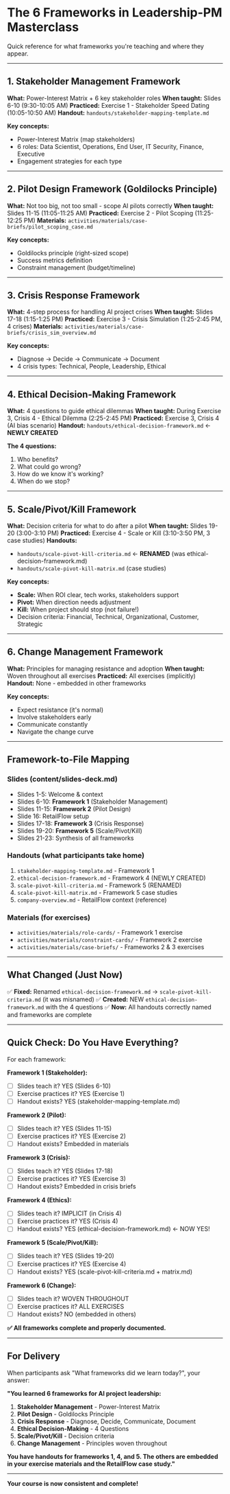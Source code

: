 # The 6 Frameworks in Leadership-PM Masterclass

Quick reference for what frameworks you're teaching and where they appear.

---

## 1. Stakeholder Management Framework

**What:** Power-Interest Matrix + 6 key stakeholder roles
**When taught:** Slides 6-10 (9:30-10:05 AM)
**Practiced:** Exercise 1 - Stakeholder Speed Dating (10:05-10:50 AM)
**Handout:** `handouts/stakeholder-mapping-template.md`

**Key concepts:**
- Power-Interest Matrix (map stakeholders)
- 6 roles: Data Scientist, Operations, End User, IT Security, Finance, Executive
- Engagement strategies for each type

---

## 2. Pilot Design Framework (Goldilocks Principle)

**What:** Not too big, not too small - scope AI pilots correctly
**When taught:** Slides 11-15 (11:05-11:25 AM)
**Practiced:** Exercise 2 - Pilot Scoping (11:25-12:25 PM)
**Materials:** `activities/materials/case-briefs/pilot_scoping_case.md`

**Key concepts:**
- Goldilocks principle (right-sized scope)
- Success metrics definition
- Constraint management (budget/timeline)

---

## 3. Crisis Response Framework

**What:** 4-step process for handling AI project crises
**When taught:** Slides 17-18 (1:15-1:25 PM)
**Practiced:** Exercise 3 - Crisis Simulation (1:25-2:45 PM, 4 crises)
**Materials:** `activities/materials/case-briefs/crisis_sim_overview.md`

**Key concepts:**
- Diagnose → Decide → Communicate → Document
- 4 crisis types: Technical, People, Leadership, Ethical

---

## 4. Ethical Decision-Making Framework

**What:** 4 questions to guide ethical dilemmas
**When taught:** During Exercise 3, Crisis 4 - Ethical Dilemma (2:25-2:45 PM)
**Practiced:** Exercise 3, Crisis 4 (AI bias scenario)
**Handout:** `handouts/ethical-decision-framework.md` ← **NEWLY CREATED**

**The 4 questions:**
1. Who benefits?
2. What could go wrong?
3. How do we know it's working?
4. When do we stop?

---

## 5. Scale/Pivot/Kill Framework

**What:** Decision criteria for what to do after a pilot
**When taught:** Slides 19-20 (3:00-3:10 PM)
**Practiced:** Exercise 4 - Scale or Kill (3:10-3:50 PM, 3 case studies)
**Handouts:**
- `handouts/scale-pivot-kill-criteria.md` ← **RENAMED** (was ethical-decision-framework.md)
- `handouts/scale-pivot-kill-matrix.md` (case studies)

**Key concepts:**
- **Scale:** When ROI clear, tech works, stakeholders support
- **Pivot:** When direction needs adjustment
- **Kill:** When project should stop (not failure!)
- Decision criteria: Financial, Technical, Organizational, Customer, Strategic

---

## 6. Change Management Framework

**What:** Principles for managing resistance and adoption
**When taught:** Woven throughout all exercises
**Practiced:** All exercises (implicitly)
**Handout:** None - embedded in other frameworks

**Key concepts:**
- Expect resistance (it's normal)
- Involve stakeholders early
- Communicate constantly
- Navigate the change curve

---

## Framework-to-File Mapping

### Slides (content/slides-deck.md)
- Slides 1-5: Welcome & context
- Slides 6-10: **Framework 1** (Stakeholder Management)
- Slides 11-15: **Framework 2** (Pilot Design)
- Slide 16: RetailFlow setup
- Slides 17-18: **Framework 3** (Crisis Response)
- Slides 19-20: **Framework 5** (Scale/Pivot/Kill)
- Slides 21-23: Synthesis of all frameworks

### Handouts (what participants take home)
1. `stakeholder-mapping-template.md` - Framework 1
2. `ethical-decision-framework.md` - Framework 4 (NEWLY CREATED)
3. `scale-pivot-kill-criteria.md` - Framework 5 (RENAMED)
4. `scale-pivot-kill-matrix.md` - Framework 5 case studies
5. `company-overview.md` - RetailFlow context (reference)

### Materials (for exercises)
- `activities/materials/role-cards/` - Framework 1 exercise
- `activities/materials/constraint-cards/` - Framework 2 exercise
- `activities/materials/case-briefs/` - Frameworks 2 & 3 exercises

---

## What Changed (Just Now)

✅ **Fixed:** Renamed `ethical-decision-framework.md` → `scale-pivot-kill-criteria.md` (it was misnamed)
✅ **Created:** NEW `ethical-decision-framework.md` with the 4 questions
✅ **Now:** All handouts correctly named and frameworks are complete

---

## Quick Check: Do You Have Everything?

For each framework:

**Framework 1 (Stakeholder):**
- [ ] Slides teach it? YES (Slides 6-10)
- [ ] Exercise practices it? YES (Exercise 1)
- [ ] Handout exists? YES (stakeholder-mapping-template.md)

**Framework 2 (Pilot):**
- [ ] Slides teach it? YES (Slides 11-15)
- [ ] Exercise practices it? YES (Exercise 2)
- [ ] Handout exists? Embedded in materials

**Framework 3 (Crisis):**
- [ ] Slides teach it? YES (Slides 17-18)
- [ ] Exercise practices it? YES (Exercise 3)
- [ ] Handout exists? Embedded in crisis briefs

**Framework 4 (Ethics):**
- [ ] Slides teach it? IMPLICIT (in Crisis 4)
- [ ] Exercise practices it? YES (Crisis 4)
- [ ] Handout exists? YES (ethical-decision-framework.md) ← NOW YES!

**Framework 5 (Scale/Pivot/Kill):**
- [ ] Slides teach it? YES (Slides 19-20)
- [ ] Exercise practices it? YES (Exercise 4)
- [ ] Handout exists? YES (scale-pivot-kill-criteria.md + matrix.md)

**Framework 6 (Change):**
- [ ] Slides teach it? WOVEN THROUGHOUT
- [ ] Exercise practices it? ALL EXERCISES
- [ ] Handout exists? NO (embedded in others)

**✅ All frameworks complete and properly documented.**

---

## For Delivery

When participants ask "What frameworks did we learn today?", your answer:

**"You learned 6 frameworks for AI project leadership:**

1. **Stakeholder Management** - Power-Interest Matrix
2. **Pilot Design** - Goldilocks Principle
3. **Crisis Response** - Diagnose, Decide, Communicate, Document
4. **Ethical Decision-Making** - 4 Questions
5. **Scale/Pivot/Kill** - Decision criteria
6. **Change Management** - Principles woven throughout

**You have handouts for frameworks 1, 4, and 5. The others are embedded in your exercise materials and the RetailFlow case study."**

---

**Your course is now consistent and complete!**
